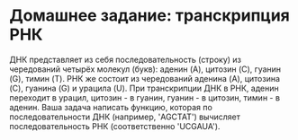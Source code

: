 # Домашнее задание: транскрипция РНК
ДНК представляет из себя последовательность (строку) из чередований четырёх молекул (букв): аденин (A), цитозин (C), гуанин (G), тимин (T). РНК же состоит из чередований аденина (A), цитозина (C), гуанина (G) и урацила (U). При транскрипции ДНК в РНК, аденин переходит в урацил, цитозин - в гуанин, гуанин - в цитозин, тимин - в аденин. Ваша задача написать функцию, которая по последовательности ДНК (например, 'AGCTAT') вычисляет последовательность РНК (соответственно 'UCGAUA').
